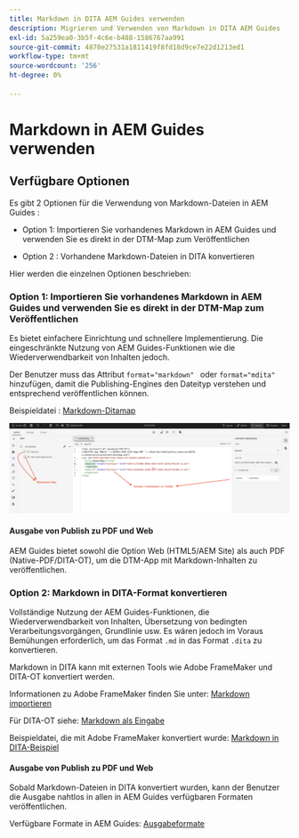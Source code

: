 ```yaml
---
title: Markdown in DITA AEM Guides verwenden
description: Migrieren und Verwenden von Markdown in DITA AEM Guides
exl-id: 5a259ea0-3b5f-4c6e-b488-1586767aa991
source-git-commit: 4870e27531a1811419f8fd18d9ce7e22d1213ed1
workflow-type: tm+mt
source-wordcount: '256'
ht-degree: 0%

---
```


# Markdown in AEM Guides verwenden

## Verfügbare Optionen

Es gibt 2 Optionen für die Verwendung von Markdown-Dateien in AEM Guides :

- Option 1: Importieren Sie vorhandenes Markdown in AEM Guides und verwenden Sie es direkt in der DTM-Map zum Veröffentlichen

- Option 2 : Vorhandene Markdown-Dateien in DITA konvertieren

Hier werden die einzelnen Optionen beschrieben:

### Option 1: Importieren Sie vorhandenes Markdown in AEM Guides und verwenden Sie es direkt in der DTM-Map zum Veröffentlichen

Es bietet einfachere Einrichtung und schnellere Implementierung. Die eingeschränkte Nutzung von AEM Guides-Funktionen wie die Wiederverwendbarkeit von Inhalten jedoch.

Der Benutzer muss das Attribut `format="markdown" ` oder `format="mdita"` hinzufügen, damit die Publishing-Engines den Dateityp verstehen und entsprechend veröffentlichen können.

Beispieldatei : [Markdown-Ditamap](https://acrobat.adobe.com/id/urn:aaid:sc:AP:da31137e-be84-44fb-8974-d038eeff0283)

![Screenshot für Referenz](../assets/authoring/markdown_map.png)


#### Ausgabe von Publish zu PDF und Web

AEM Guides bietet sowohl die Option Web (HTML5/AEM Site) als auch PDF (Native-PDF/DITA-OT), um die DTM-App mit Markdown-Inhalten zu veröffentlichen.

### Option 2: Markdown in DITA-Format konvertieren

Vollständige Nutzung der AEM Guides-Funktionen, die Wiederverwendbarkeit von Inhalten, Übersetzung von bedingten Verarbeitungsvorgängen, Grundlinie usw. Es wären jedoch im Voraus Bemühungen erforderlich, um das Format `.md` in das Format `.dita` zu konvertieren.

Markdown in DITA kann mit externen Tools wie Adobe FrameMaker und DITA-OT konvertiert werden.


Informationen zu Adobe FrameMaker finden Sie unter: [Markdown importieren](https://www.adobe.com/in/products/framemaker/features.html#import-markdown)

Für DITA-OT siehe: [Markdown als Eingabe](https://www.dita-ot.org/dev/topics/markdown-input.html)

Beispieldatei, die mit Adobe FrameMaker konvertiert wurde: [Markdown in DITA-Beispiel](https://acrobat.adobe.com/id/urn:aaid:sc:AP:874881f3-ba43-410c-abc6-2df899536d79)

#### Ausgabe von Publish zu PDF und Web

Sobald Markdown-Dateien in DITA konvertiert wurden, kann der Benutzer die Ausgabe nahtlos in allen in AEM Guides verfügbaren Formaten veröffentlichen.

Verfügbare Formate in AEM Guides: [Ausgabeformate](../../../user-guide/generate-output-understand-presets.md)
